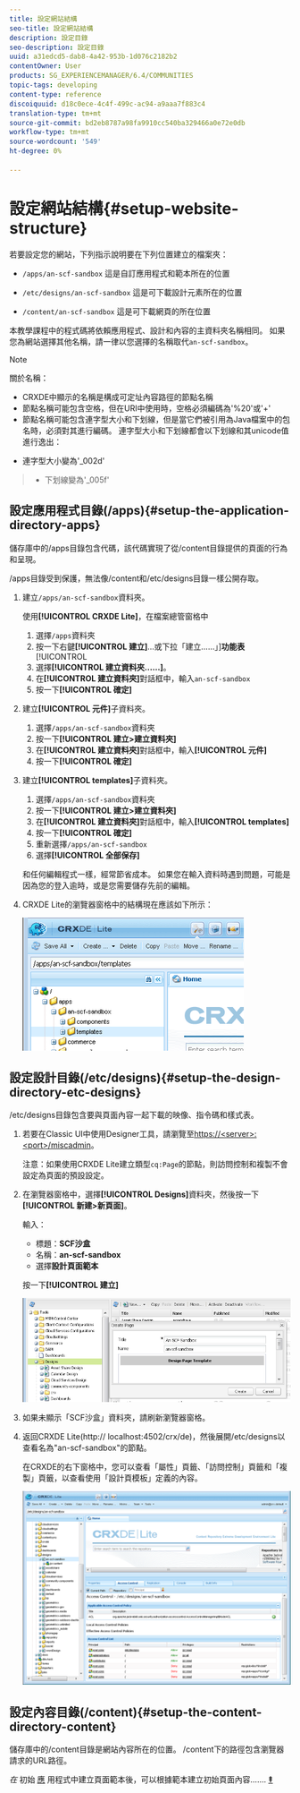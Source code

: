 ```yaml
---
title: 設定網站結構
seo-title: 設定網站結構
description: 設定目錄
seo-description: 設定目錄
uuid: a31edcd5-dab8-4a42-953b-1d076c2182b2
contentOwner: User
products: SG_EXPERIENCEMANAGER/6.4/COMMUNITIES
topic-tags: developing
content-type: reference
discoiquuid: d18c0ece-4c4f-499c-ac94-a9aaa7f883c4
translation-type: tm+mt
source-git-commit: bd2eb8787a98fa9910cc540ba329466a0e72e0db
workflow-type: tm+mt
source-wordcount: '549'
ht-degree: 0%

---
```



# 設定網站結構{#setup-website-structure}

若要設定您的網站，下列指示說明要在下列位置建立的檔案夾：

* `/apps/an-scf-sandbox`
這是自訂應用程式和範本所在的位置

* `/etc/designs/an-scf-sandbox`
這是可下載設計元素所在的位置

* `/content/an-scf-sandbox`
這是可下載網頁的所在位置

本教學課程中的程式碼將依賴應用程式、設計和內容的主資料夾名稱相同。 如果您為網站選擇其他名稱，請一律以您選擇的名稱取代`an-scf-sandbox`。

>[!NOTE]
>
>關於名稱：
>
>* CRXDE中顯示的名稱是構成可定址內容路徑的節點名稱
>* 節點名稱可能包含空格，但在URI中使用時，空格必須編碼為&#39;%20&#39;或&#39;+&#39;
>* 節點名稱可能包含連字型大小和下划線，但是當它們被引用為Java檔案中的包名時，必須對其進行編碼。 連字型大小和下划線都會以下划線和其unicode值進行逸出：

   >
   >   
   * 連字型大小變為&#39;_002d&#39;
   >   * 下划線變為&#39;_005f&#39;


## 設定應用程式目錄(/apps){#setup-the-application-directory-apps}

儲存庫中的/apps目錄包含代碼，該代碼實現了從/content目錄提供的頁面的行為和呈現。

/apps目錄受到保護，無法像/content和/etc/designs目錄一樣公開存取。

1. 建立`/apps/an-scf-sandbox`資料夾。

   使用&#x200B;**[!UICONTROL CRXDE Lite]**，在檔案總管窗格中

   1. 選擇`/apps`資料夾
   1. 按一下右鍵&#x200B;**[!UICONTROL 建立]**...或下拉「建立……」]**功能表**[!UICONTROL 
   1. 選擇&#x200B;**[!UICONTROL 建立資料夾……]**。
   1. 在&#x200B;**[!UICONTROL 建立資料夾]**&#x200B;對話框中，輸入`an-scf-sandbox`
   1. 按一下&#x200B;**[!UICONTROL 確定]**

1. 建立&#x200B;**[!UICONTROL 元件]**&#x200B;子資料夾。

   1. 選擇`/apps/an-scf-sandbox`資料夾
   1. 按一下&#x200B;**[!UICONTROL 建立>建立資料夾]**
   1. 在&#x200B;**[!UICONTROL 建立資料夾]**&#x200B;對話框中，輸入&#x200B;**[!UICONTROL 元件]**
   1. 按一下&#x200B;**[!UICONTROL 確定]**

1. 建立&#x200B;**[!UICONTROL templates]**&#x200B;子資料夾。

   1. 選擇`/apps/an-scf-sandbox`資料夾
   1. 按一下&#x200B;**[!UICONTROL 建立>建立資料夾]**
   1. 在&#x200B;**[!UICONTROL 建立資料夾]**&#x200B;對話框中，輸入&#x200B;**[!UICONTROL templates]**
   1. 按一下&#x200B;**[!UICONTROL 確定]**
   1. 重新選擇`/apps/an-scf-sandbox`
   1. 選擇&#x200B;**[!UICONTROL 全部保存]**

   和任何編輯程式一樣，經常節省成本。 如果您在輸入資料時遇到問題，可能是因為您的登入逾時，或是您需要儲存先前的編輯。

1. CRXDE Lite的瀏覽器窗格中的結構現在應該如下所示：

   ![chlimage_1-44](assets/chlimage_1-44.png)

## 設定設計目錄(/etc/designs){#setup-the-design-directory-etc-designs}

/etc/designs目錄包含要與頁面內容一起下載的映像、指令碼和樣式表。

1. 若要在Classic UI中使用Designer工具，請瀏覽至[https://&lt;server>:&lt;port>/miscadmin](http://localhost:4502/miscadmin)。

   注意：如果使用CRXDE Lite建立類型`cq:Page`的節點，則訪問控制和複製不會設定為頁面的預設設定。

1. 在瀏覽器窗格中，選擇&#x200B;**[!UICONTROL Designs]**&#x200B;資料夾，然後按一下&#x200B;**[!UICONTROL 新建>新頁面]**。

   輸入：

   * 標題：**SCF沙盒**
   * 名稱：**an-scf-sandbox**
   * 選擇&#x200B;**設計頁面範本**

   按一下&#x200B;**[!UICONTROL 建立]**

   ![chlimage_1-45](assets/chlimage_1-45.png)

1. 如果未顯示「SCF沙盒」資料夾，請刷新瀏覽器窗格。

1. 返回CRXDE Lite(http:// localhost:4502/crx/de)，然後展開/etc/designs以查看名為&quot;an-scf-sandbox&quot;的節點。

   在CRXDE的右下窗格中，您可以查看「屬性」頁籤、「訪問控制」頁籤和「複製」頁籤，以查看使用「設計頁模板」定義的內容。

   ![chlimage_1-46](assets/chlimage_1-46.png)

## 設定內容目錄(/content){#setup-the-content-directory-content}

儲存庫中的/content目錄是網站內容所在的位置。 /content下的路徑包含瀏覽器請求的URL路徑。

*在* 初始 [應](initial-app.md#createthepagetemplate) 用程式中建立頁面範本後，可以根據範本建立初始頁面內容……. [**‡**](initial-app.md)
